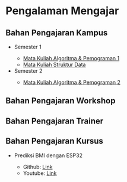 # Pengalaman Mengajar

## Bahan Pengajaran Kampus
<ul>
  <li>Semester 1</li>
  <ul>
    <li><a href="https://github.com/Muhammad-Ikhwan-Fathulloh/Algorithm-and-Programming-1-Course-Bank">Mata Kuliah Algoritma & Pemograman 1</a></li>
    <li><a href="https://github.com/Muhammad-Ikhwan-Fathulloh/Data-Structure-Course-Bank">Mata Kuliah Struktur Data</a></li>
  </ul>
  <li>Semester 2</li>
  <ul>
    <li><a href="">Mata Kuliah Algoritma & Pemograman 2</a></li>
  </ul>
</ul>

## Bahan Pengajaran Workshop

## Bahan Pengajaran Trainer

## Bahan Pengajaran Kursus
<ul>
  <li>Prediksi BMI dengan ESP32</li>
  <ul>
    <li>Github: <a href="https://github.com/koalaw4n/BMI-Prediction-with-ESP32">Link</a></li>
    <li>Youtube: <a href="">Link</a></li>
  </ul>
</ul>
